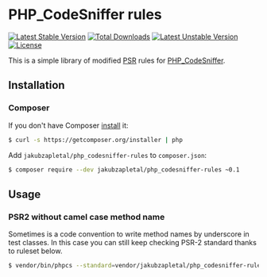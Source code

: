 # PHP_CodeSniffer rules

[![Latest Stable Version](https://poser.pugx.org/jakubzapletal/php_codesniffer-rules/v/stable.png)](https://packagist.org/packages/jakubzapletal/php_codesniffer-rules)
[![Total Downloads](https://poser.pugx.org/jakubzapletal/php_codesniffer-rules/downloads.png)](https://packagist.org/packages/jakubzapletal/php_codesniffer-rules)
[![Latest Unstable Version](https://poser.pugx.org/jakubzapletal/php_codesniffer-rules/v/unstable.png)](https://packagist.org/packages/jakubzapletal/php_codesniffer-rules)
[![License](https://poser.pugx.org/jakubzapletal/php_codesniffer-rules/license.png)](https://packagist.org/packages/jakubzapletal/php_codesniffer-rules)

This is a simple library of modified [PSR](https://github.com/php-fig/fig-standards) rules for [PHP_CodeSniffer](https://github.com/squizlabs/PHP_CodeSniffer).

## Installation

### Composer

If you don't have Composer [install](http://getcomposer.org/doc/00-intro.md#installation) it:

```bash
$ curl -s https://getcomposer.org/installer | php
```

Add `jakubzapletal/php_codesniffer-rules` to `composer.json`:

```bash
$ composer require --dev jakubzapletal/php_codesniffer-rules ~0.1
```


## Usage

### PSR2 without camel case method name

Sometimes is a code convention to write method names by underscore in test classes. In this case you can still keep checking
PSR-2 standard thanks to ruleset below.

```bash
$ vendor/bin/phpcs --standard=vendor/jakubzapletal/php_codesniffer-rules/psr2-without-camel-case-method-name.xml </PATH/TO/TESTED/FOLDER>
```
